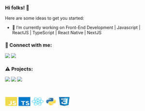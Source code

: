 
### Hi folks! 👋

Here are some ideas to get you started:

- 🔭 I’m currently working on Front-End Development | Javascript | ReactJS | TypeScript | React Native | NextJS

### 📩 Connect with me:

<div style="backgroundcolor:red">
  <a href="https://www.linkedin.com/in/alperkilickaya/" target="_blank"><img src="https://img.shields.io/badge/-LinkedIn-%230077B5?style=for-the-badge&logo=linkedin&logoColor=white" target="_blank"></a> 
  <a href="https://medium.com/@alperkilickaya" target="_blank"><img src="https://img.shields.io/badge/Medium-12100E?style=for-the-badge&logo=medium&logoColor=black&color=white" target="_blank"></a> 
  
  ### ⚠️ Projects:
  
  <a href="https://play.google.com/store/apps/details?id=com.elipsbilisim.mobilsporcu&hl=tr&gl=US"  target="_blank"><img src="https://img.shields.io/badge/-Google Play-%230077B5?style=for-the-badge&logo=android&logoColor=green&color=white" target="_blank"></a> 
  <a href="https://play.google.com/store/apps/details?id=com.elipsbilisim.mobilkresyeni&hl=tr&gl=US"  target="_blank"><img src="https://img.shields.io/badge/-Google Play-%230077B5?style=for-the-badge&logo=android&logoColor=green&color=white" target="_blank"></a> 
  <a href="https://play.google.com/store/apps/details?id=com.moviesappalper"  target="_blank"><img src="https://img.shields.io/badge/-Google Play-%230077B5?style=for-the-badge&logo=android&logoColor=green&color=white" target="_blank"></a> 
</div>
<br>

<div style="display: inline_block"><br>
  <img align="center" alt="Rafa-Js" height="30" width="40" src="https://raw.githubusercontent.com/devicons/devicon/master/icons/javascript/javascript-plain.svg">
  <img align="center" alt="Rafa-Js" height="30" width="40" src="https://raw.githubusercontent.com/devicons/devicon/master/icons/typescript/typescript-original.svg">
  <img align="center" alt="Rafa-React" height="30" width="40" src="https://raw.githubusercontent.com/devicons/devicon/master/icons/react/react-original.svg">
  <img align="center" alt="Rafa-Python" height="30" width="40" src="https://raw.githubusercontent.com/devicons/devicon/master/icons/python/python-original.svg">
  <img align="center" alt="Rafa-CSS" height="30" width="40" src="https://raw.githubusercontent.com/devicons/devicon/master/icons/css3/css3-original.svg">
</div>


